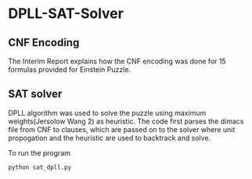 # DPLL-SAT-Solver
## CNF Encoding
The Interim Report explains how the CNF encoding was done for 15 formulas provided for Einstein Puzzle.

## SAT solver
DPLL algorithm was used to solve the puzzle using maximum weights(Jersolow Wang 2) as heuristic. The code first parses the dimacs file from CNF to clauses, which are passed on to the solver where unit propogation and the heuristic are used to backtrack and solve. 

To run the program
```
python sat_dpll.py

```


